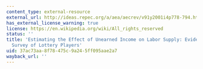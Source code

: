 ```yaml
---
content_type: external-resource
external_url: http://ideas.repec.org/a/aea/aecrev/v91y2001i4p778-794.html
has_external_license_warning: true
license: https://en.wikipedia.org/wiki/All_rights_reserved
status: ''
title: 'Estimating the Effect of Unearned Income on Labor Supply: Evidence from a
  Survey of Lottery Players'
uid: 37ac73aa-8f78-475c-9a24-5ff095aae2a7
wayback_url: ''
---
```

